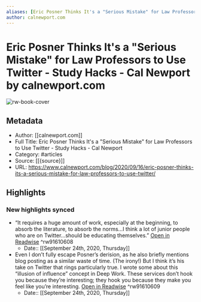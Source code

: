 ```yaml
---
aliases: [Eric Posner Thinks It's a "Serious Mistake" for Law Professors to Use Twitter - Study Hacks - Cal Newport, Eric Posner Thinks It's a "Serious Mistake" for Law Professors to Use Twitter - Study Hacks - Cal Newport]
author: calnewport.com
---
```

# Eric Posner Thinks It's a "Serious Mistake" for Law Professors to Use Twitter - Study Hacks - Cal Newport by calnewport.com

![rw-book-cover](https://readwise-assets.s3.amazonaws.com/static/images/article2.74d541386bbf.png)

## Metadata
- Author: [[calnewport.com]]
- Full Title: Eric Posner Thinks It's a "Serious Mistake" for Law Professors to Use Twitter - Study Hacks - Cal Newport
- Category: #articles
- Source: [[{source}]]
- URL: https://www.calnewport.com/blog/2020/09/16/eric-posner-thinks-its-a-serious-mistake-for-law-professors-to-use-twitter/

## Highlights
### New highlights synced
- “It requires a huge amount of work, especially at the beginning, to absorb the literature, to absorb the norms…I think a lot of junior people who are on Twitter…should be educating themselves.” [Open in Readwise](https://readwise.io/open/91610608) ^rw91610608
    - Date:: [[September 24th, 2020, Thursday]]
- Even I don’t fully escape Posner’s derision, as he also briefly mentions blog posting as a similar waste of time. (The irony!) But I think it’s his take on Twitter that rings particularly true. I wrote some about this “illusion of influence” concept in Deep Work. These services don’t hook you because they’re interesting; they hook you because they make you feel like you’re interesting. [Open in Readwise](https://readwise.io/open/91610609) ^rw91610609
    - Date:: [[September 24th, 2020, Thursday]]
